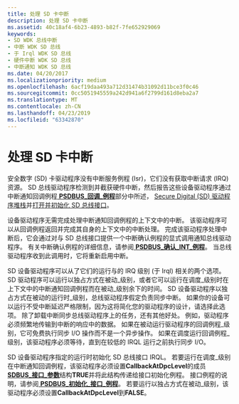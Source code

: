 ```yaml
---
title: 处理 SD 卡中断
description: 处理 SD 卡中断
ms.assetid: 40c18af4-6b23-4893-b82f-7fe652929069
keywords:
- SD WDK 总线中断
- 中断 WDK SD 总线
- 于 Irql WDK SD 总线
- 硬件中断 WDK SD 总线
- 中断通知 WDK SD 总线
ms.date: 04/20/2017
ms.localizationpriority: medium
ms.openlocfilehash: 6acf19daa493a712d31474b31092d11bce3f0c46
ms.sourcegitcommit: 0cc5051945559a242d941a6f2799d161d8eba2a7
ms.translationtype: MT
ms.contentlocale: zh-CN
ms.lasthandoff: 04/23/2019
ms.locfileid: "63342870"
---
```

# <a name="handling-sd-card-interrupts"></a>处理 SD 卡中断


安全数字 (SD) 卡驱动程序没有中断服务例程 (Isr)，它们没有获取中断请求 (IRQ) 资源。 SD 总线驱动程序检测到并截获硬件中断，然后报告这些设备驱动程序通过中断通知回调例程[ **PSDBUS\_回调\_例程**](https://msdn.microsoft.com/library/windows/hardware/ff537617)部分中所述， [Secure Digital (SD) 驱动程序堆栈](https://msdn.microsoft.com/library/windows/hardware/ff537964)并[打开并初始化 SD 总线接口](https://msdn.microsoft.com/library/windows/hardware/ff537442)。

设备驱动程序无需完成处理中断通知回调例程的上下文中的中断。 该驱动程序可以从回调例程返回并完成其自身的上下文中的中断处理。 完成该驱动程序处理中断后，它会通过对与 SD 总线接口提供一个中断确认例程的显式调用通知总线驱动程序。 有关中断确认例程的详细信息，请参阅[ **PSDBUS\_确认\_INT\_例程**](https://msdn.microsoft.com/library/windows/hardware/ff537616)。 当总线驱动程序收到此调用时，它将重新启用中断。

SD 设备驱动程序可以从了它们的运行与的 IRQ 级别 (于 Irql) 相关的两个选项。 SD 驱动程序可以运行以独占方式在被动\_级别，或者它可以运行在调度\_级别时在上下文中的中断通知回调例程而在被动\_级别余下的时间。 SD 设备驱动程序以独占方式在被动的运行时\_级别，总线驱动程序假定负责同步中断。 如果你的设备可以运行不受中断延迟严格限制，因为这将简化您的驱动程序的设计，请选择此选项。 除了卸载中断同步总线驱动程序上的任务，还有其他好处。 例如，驱动程序必须频繁地传输到中断的响应中的数据。 如果在被动运行驱动程序的回调例程\_级别，它可免费执行同步 I/O 操作而不是一个异步操作。 如果在调度运行回调例程\_级别，该驱动程序必须等待，直到在较低的 IRQL 运行之前执行同步 I/O。

SD 设备驱动程序指定的运行时初始化 SD 总线接口 IRQL。 若要运行在调度\_级别在中断通知回调例程，该驱动程序必须设置**CallbackAtDpcLevel**的成员[ **SDBUS\_接口\_参数**](https://msdn.microsoft.com/library/windows/hardware/ff537919)结构**TRUE**并将此结构传递给接口初始化例程。 接口例程的说明，请参阅[ **PSDBUS\_初始化\_接口\_例程**](https://msdn.microsoft.com/library/windows/hardware/ff537618)。 若要运行以独占方式在被动\_级别，该驱动程序必须设置**CallbackAtDpcLevel**到**FALSE**。

 

 




